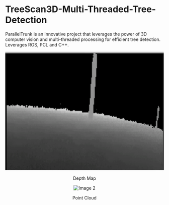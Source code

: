 # TreeScan3D-Multi-Threaded-Tree-Detection
ParallelTrunk is an innovative project that leverages the power of 3D computer vision and multi-threaded processing for efficient tree detection. Leverages ROS, PCL and C++.

<div align="center">
    <img src="assets/DepthMap.gif" alt="Image 1" width="600"/>
    <p>Depth Map</p>
</div>
<div align="center">
    <img src="assets/PointCloud.gif" alt="Image 2" width=900"/>
    <p>Point Cloud</p>
</div>
